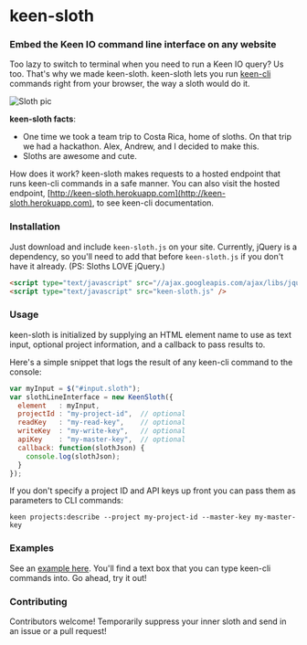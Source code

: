 # keen-sloth

### Embed the Keen IO command line interface on any website

Too lazy to switch to terminal when you need to run a Keen IO query? Us too. That's why we made keen-sloth.
keen-sloth lets you run [keen-cli](https://github.com/keenlabs/keen-cli) commands right from your browser, 
the way a sloth would do it.

![Sloth pic](http://c368336.r36.cf1.rackcdn.com/673970-l-1387364465.jpg)

**keen-sloth facts**:

+ One time we took a team trip to Costa Rica, home of sloths. On that trip we had a hackathon. Alex, Andrew, and I decided to make this.
+ Sloths are awesome and cute.

How does it work? keen-sloth makes requests to a hosted endpoint that runs keen-cli commands in a safe manner.
You can also visit the hosted endpoint, [http://keen-sloth.herokuapp.com](http://keen-sloth.herokuapp.com), to see keen-cli documentation.

### Installation

Just download and include `keen-sloth.js` on your site.
Currently, jQuery is a dependency, so you'll need to add that before `keen-sloth.js` if you don't have it already. (PS: Sloths LOVE jQuery.)

``` html
<script type="text/javascript" src="//ajax.googleapis.com/ajax/libs/jquery/1.11.1/jquery.min.js"></script>
<script type="text/javascript" src="keen-sloth.js" />
```

### Usage

keen-sloth is initialized by supplying an HTML element name to use as text input, optional project information, and a callback to pass results to.

Here's a simple snippet that logs the result of any keen-cli command to the console:

``` javascript
var myInput = $("#input.sloth");
var slothLineInterface = new KeenSloth({
  element   : myInput,
  projectId : "my-project-id",  // optional
  readKey   : "my-read-key",    // optional
  writeKey  : "my-write-key",   // optional
  apiKey    : "my-master-key",  // optional
  callback: function(slothJson) {
    console.log(slothJson);
  }
});
```

If you don't specify a project ID and API keys up front you can pass them as parameters to CLI commands:

``` shell
keen projects:describe --project my-project-id --master-key my-master-key
```

### Examples

See an [example here](http://keen.github.io/keen-sloth). You'll find a text box that you can type keen-cli commands into. Go ahead, try it out!

### Contributing

Contributors welcome! Temporarily suppress your inner sloth and send in an issue or a pull request!
